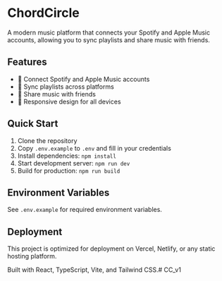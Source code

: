 # ChordCircle

A modern music platform that connects your Spotify and Apple Music accounts, allowing you to sync playlists and share music with friends.

## Features

- 🎵 Connect Spotify and Apple Music accounts
- 🔄 Sync playlists across platforms
- 👥 Share music with friends
- 📱 Responsive design for all devices

## Quick Start

1. Clone the repository
2. Copy `.env.example` to `.env` and fill in your credentials
3. Install dependencies: `npm install`
4. Start development server: `npm run dev`
5. Build for production: `npm run build`

## Environment Variables

See `.env.example` for required environment variables.

## Deployment

This project is optimized for deployment on Vercel, Netlify, or any static hosting platform.

Built with React, TypeScript, Vite, and Tailwind CSS.#   C C _ v 1  
 